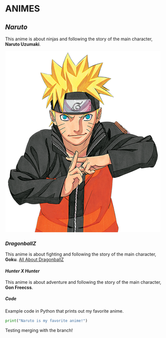# ANIMES

## _Naruto_
This anime is about ninjas and following the story of the main character, **Naruto Uzumaki**.

![Naruto](naruto.png)


### _DragonballZ_
This anime is about fighting and following the story of the main character, **Goku**.
[All About DragonballZ](https://en.wikipedia.org/wiki/Dragon_Ball_Z)


#### _Hunter X Hunter_
This anime is about adventure and following the story of the main character, **Gon Freecss**.


##### Code
Example code in Python that prints out my favorite anime.
```Python
print("Naruto is my favorite anime!")
```

Testing merging with the branch!
